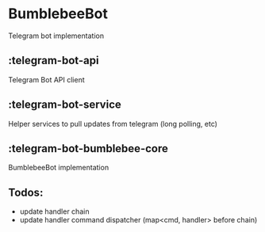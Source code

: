 # BumblebeeBot
Telegram bot implementation

## :telegram-bot-api
Telegram Bot API client

## :telegram-bot-service
Helper services to pull updates from telegram (long polling, etc)

## :telegram-bot-bumblebee-core
BumblebeeBot implementation

## Todos:
 - update handler chain
 - update handler command dispatcher (map<cmd, handler> before chain)